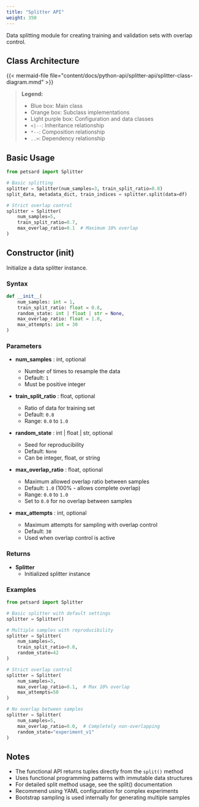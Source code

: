 ```yaml
---
title: "Splitter API"
weight: 350
---
```


Data splitting module for creating training and validation sets with overlap control.

## Class Architecture

{{< mermaid-file file="content/docs/python-api/splitter-api/splitter-class-diagram.mmd" >}}

> **Legend:**
> - Blue box: Main class
> - Orange box: Subclass implementations
> - Light purple box: Configuration and data classes
> - `<|--`: Inheritance relationship
> - `*--`: Composition relationship
> - `..>`: Dependency relationship

## Basic Usage

```python
from petsard import Splitter

# Basic splitting
splitter = Splitter(num_samples=3, train_split_ratio=0.8)
split_data, metadata_dict, train_indices = splitter.split(data=df)

# Strict overlap control
splitter = Splitter(
    num_samples=5,
    train_split_ratio=0.7,
    max_overlap_ratio=0.1  # Maximum 10% overlap
)
```

## Constructor (__init__)

Initialize a data splitter instance.

### Syntax

```python
def __init__(
    num_samples: int = 1,
    train_split_ratio: float = 0.8,
    random_state: int | float | str = None,
    max_overlap_ratio: float = 1.0,
    max_attempts: int = 30
)
```

### Parameters

- **num_samples** : int, optional
    - Number of times to resample the data
    - Default: `1`
    - Must be positive integer

- **train_split_ratio** : float, optional
    - Ratio of data for training set
    - Default: `0.8`
    - Range: `0.0` to `1.0`

- **random_state** : int | float | str, optional
    - Seed for reproducibility
    - Default: `None`
    - Can be integer, float, or string

- **max_overlap_ratio** : float, optional
    - Maximum allowed overlap ratio between samples
    - Default: `1.0` (100% - allows complete overlap)
    - Range: `0.0` to `1.0`
    - Set to `0.0` for no overlap between samples

- **max_attempts** : int, optional
    - Maximum attempts for sampling with overlap control
    - Default: `30`
    - Used when overlap control is active

### Returns

- **Splitter**
    - Initialized splitter instance

### Examples

```python
from petsard import Splitter

# Basic splitter with default settings
splitter = Splitter()

# Multiple samples with reproducibility
splitter = Splitter(
    num_samples=5,
    train_split_ratio=0.8,
    random_state=42
)

# Strict overlap control
splitter = Splitter(
    num_samples=3,
    max_overlap_ratio=0.1,  # Max 10% overlap
    max_attempts=50
)

# No overlap between samples
splitter = Splitter(
    num_samples=5,
    max_overlap_ratio=0.0,  # Completely non-overlapping
    random_state="experiment_v1"
)
```

## Notes

- The functional API returns tuples directly from the `split()` method
- Uses functional programming patterns with immutable data structures
- For detailed split method usage, see the split() documentation
- Recommend using YAML configuration for complex experiments
- Bootstrap sampling is used internally for generating multiple samples